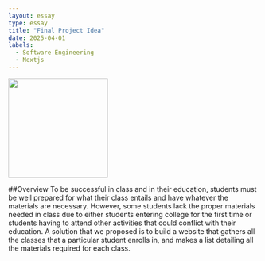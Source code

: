 ```yaml
---
layout: essay
type: essay
title: "Final Project Idea"
date: 2025-04-01
labels:
  - Software Engineering
  - Nextjs
---
```


<img width="200px" class="rounded float-start pe-4" src="https://thumbs.dreamstime.com/b/red-screen-code-inscription-error-190547191.jpg">

##Overview
To be successful in class and in their education, students must be well prepared for what their class entails and have whatever the materials are necessary. However, some students lack the proper materials needed in class due to either students entering college for the first time or students having to attend other activities that could conflict with their education. A solution that we proposed is to build a website that gathers all the classes that a particular student enrolls in, and makes a list detailing all the materials required for each class.
